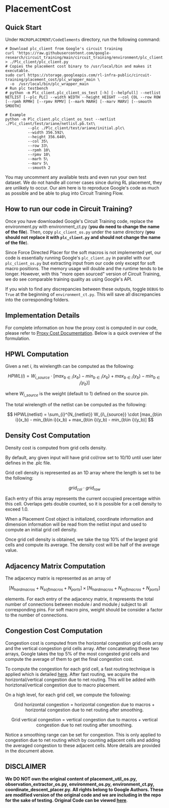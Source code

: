 # PlacementCost

## Quick Start
Under `MACROPLACEMENT/CodeElements` directory, run the following command:
```
# Download plc_client from Google's circuit training
curl 'https://raw.githubusercontent.com/google-research/circuit_training/main/circuit_training/environment/plc_client.py' > ./Plc_client/plc_client.py
# Copies the placement cost binary to /usr/local/bin and makes it executable.
sudo curl https://storage.googleapis.com/rl-infra-public/circuit-training/placement_cost/plc_wrapper_main \
  -o  /usr/local/bin/plc_wrapper_main
# Run plc testbench
# python -m Plc_client.plc_client_os_test [-h] [--helpfull] --netlist NETLIST [--plc PLC] --width WIDTH --height HEIGHT --col COL --row ROW [--rpmh RPMH] [--rpmv RPMV] [--marh MARH] [--marv MARV] [--smooth SMOOTH]

# Example
python -m Plc_client.plc_client_os_test --netlist ./Plc_client/test/ariane/netlist.pb.txt\
          --plc ./Plc_client/test/ariane/initial.plc\
          --width 356.592\
          --height 356.640\
          --col 35\
          --row 33\
          --rpmh 10\
          --rpmv 10\
          --marh 5\
          --marv 5\
          --smooth 2
```

You may uncomment any available tests and even run your own test dataset. We do not handle all corner cases since during RL placement, they are unlikely to occur. Our aim here is to reproduce Google's code as much as possible and be able to plug into Circuit Training Flow.

## How to run our code in Circuit Training?
Once you have downloaded Google's Circuit Training code, replace the environment.py with environment_ct.py (**you do need to change the name of the file**). Then, copy `plc_client_os.py` under the same directory (**you should not replace it with `plc_client.py` and should not change the name of the file**).

Since Force Directed Placer for the soft macros is not implemented yet, our code is essentially running Google's `plc_client.py` in parallel with our `plc_client_os.py` but extracting input from our code only except for soft macro positions. The memory usage will double and the runtime tends to be longer. However, with this "more open sourced" version of Circuit Training, we do see comparable training quality as using Google's API.

If you wish to find any discrepancies between these outputs, toggle `DEBUG` to `True` at the beginning of `environment_ct.py`. This will save all discrepancies into the corresponding folders.

## Implementation Details
For complete information on how the proxy cost is computed in our code, please refer to [Proxy Cost Documentation](https://tilos-ai-institute.github.io/MacroPlacement/Docs/ProxyCost/).  Below is a quick overview of the formulation.

## HPWL Computation
Given a net $i$, its wirelength can be computed as the following:

$$
HPWL(i) = W_{i\_{source}} \cdot [max_{b\in i}(x_b) - min_{b\in i}(x_b) + max_{b\in i}(y_b) - min_{b\in i}(y_b)]
$$

where $W_{i\_{source}}$ is the weight (default to $1$) defined on the source pin.

The total wirelength of the netlist can be computed as the following:

$$
HPWL(netlist) = \sum_{i}^{N_{netlist}} W_{i\_{source}} \cdot [max_{b\in i}(x_b) - min_{b\in i}(x_b) + max_{b\in i}(y_b) - min_{b\in i}(y_b)]
$$

## Density Cost Computation
Density cost is computed from grid cells density.

By default, any given input will have grid col/row set to 10/10 until user later defines in the .plc file.

Grid cell density is represented as an 1D array where the length is set to be the following:

$$
grid_{col} \cdot grid_{row}
$$

Each entry of this array represents the current occupied precentage within this cell.
Overlaps gets double counted, so it is possible for a cell density to exceed 1.0.

When a Placement Cost object is initialized, coordinate information and dimension information will be read from the netlist input and used to compute an initial grid cell density.

Once grid cell density is obtained, we take the top 10% of the largest grid cells and compute its average. The density cost will be half of the average value.

## Adjacency Matrix Computation
The adjacency matrix is represented as an array of 

$$
[N_{hardmacros} + N_{softmacros} + N_{ports}] \times [N_{hardmacros} + N_{softmacros} + N_{ports}]
$$ 

elements.
For each entry of the adjacency matrix, it represents the total number of connections between module $i$ and module $j$ subject to all corresponding pins. For soft macro pins, weight should be consider a factor to the number of connections.

## Congestion Cost Computation
Congestion cost is computed from the horizontal congestion grid cells array and the vertical congestion grid cells array. After concatenating these two arrays, Google takes the top 5% of the most congested grid cells and compute the average of them to get the final congestion cost.

To compute the congestion for each grid cell, a fast routing technique is applied which is detailed [here](https://docs.google.com/document/d/1hM7UbmANkhoGB3-UfFBp8TRDvvVjpmio7cyyjK4a5bI/edit?usp=sharing). After fast routing, we acquire the horizontal/vertical congestion due to net routing. This will be added with horiztonal/vertical congestion due to macro placement.

On a high level, for each grid cell, we compute the following:

$$
\text{Grid horizontal congestion = horizontal congestion due to macros + horizontal congestion due to net routing after smoothing.}
$$

$$
\text{Grid vertical congestion = vertical congestion due to macros + vertical congestion due to net routing after smoothing.}
$$

Notice a smoothing range can be set for congestion. This is only applied to congestion due to net routing which by counting adjacent cells and adding the averaged congestion to these adjacent cells. More details are provided in the document above.

## DISCLAIMER
**We DO NOT own the original content of placement_util_os.py,  observation_extractor_os.py, environment_os.py, environment_ct.py, coordinate_descent_placer.py. All rights belong to Google Authors. These are modified version of the original code and we are including in the repo for the sake of testing. Original Code can be viewed [here](https://github.com/google-research/circuit_training/blob/main/circuit_training/environment/placement_util.py)**.



